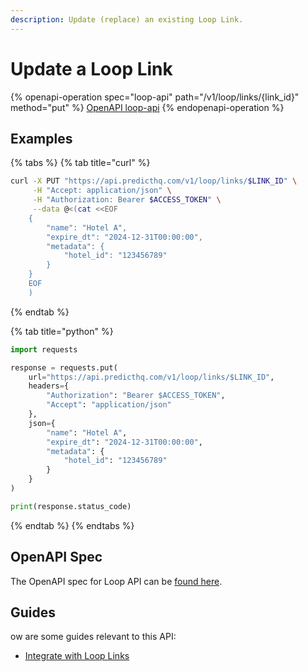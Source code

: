 ```yaml
---
description: Update (replace) an existing Loop Link.
---
```


# Update a Loop Link

{% openapi-operation spec="loop-api" path="/v1/loop/links/{link_id}" method="put" %}
[OpenAPI loop-api](https://raw.githubusercontent.com/predicthq/api-specs/refs/heads/main/openapi/loop-api.yaml)
{% endopenapi-operation %}

## Examples

{% tabs %}
{% tab title="curl" %}
```bash
curl -X PUT "https://api.predicthq.com/v1/loop/links/$LINK_ID" \
     -H "Accept: application/json" \
     -H "Authorization: Bearer $ACCESS_TOKEN" \
     --data @<(cat <<EOF
    {
        "name": "Hotel A",
        "expire_dt": "2024-12-31T00:00:00",
        "metadata": {
            "hotel_id": "123456789"
        }
    }
    EOF
    )
```
{% endtab %}

{% tab title="python" %}
```python
import requests

response = requests.put(
    url="https://api.predicthq.com/v1/loop/links/$LINK_ID",
    headers={
        "Authorization": "Bearer $ACCESS_TOKEN",
        "Accept": "application/json"
    },
    json={
        "name": "Hotel A",
        "expire_dt": "2024-12-31T00:00:00",
        "metadata": {
            "hotel_id": "123456789"
        }
    }
)

print(response.status_code)
```
{% endtab %}
{% endtabs %}

## OpenAPI Spec

The OpenAPI spec for Loop API can be [found here](https://api.predicthq.com/docs/?urls.primaryName=Loop+API).

## Guides

ow are some guides relevant to this API:

* [Integrate with Loop Links](https://app.gitbook.com/s/tNhzHETmXsrWeVBndqqJ/integrations/integration-guides/integrate-with-loop-links)
